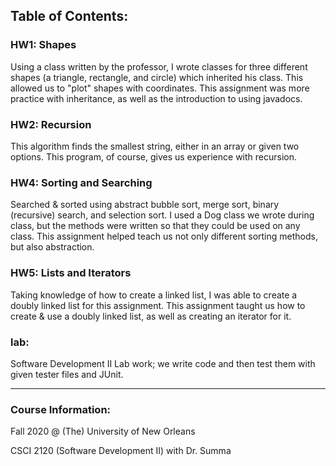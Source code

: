 ## Table of Contents:
### HW1: Shapes
Using a class written by the professor, I wrote classes for three different shapes (a triangle, rectangle, and circle) which inherited his class. This allowed us to "plot" shapes with coordinates. This assignment was more practice with inheritance, as well as the introduction to using javadocs.

### HW2: Recursion
This algorithm finds the smallest string, either in an array or given two options. This program, of course, gives us experience with recursion.

### HW4: Sorting and Searching
Searched & sorted using abstract bubble sort, merge sort, binary (recursive) search, and selection sort. I used a Dog class we wrote during class, but the methods were written so that they could be used on any class. This assignment helped teach us not only different sorting methods, but also abstraction.

### HW5: Lists and Iterators
Taking knowledge of how to create a linked list, I was able to create a doubly linked list for this assignment. This assignment taught us how to create & use a doubly linked list, as well as creating an iterator for it.

### lab: 
Software Development II Lab work; we write code and then test them with given tester files and JUnit.

---
### Course Information:
Fall 2020 @ (The) University of New Orleans

CSCI 2120 (Software Development II) with Dr. Summa
